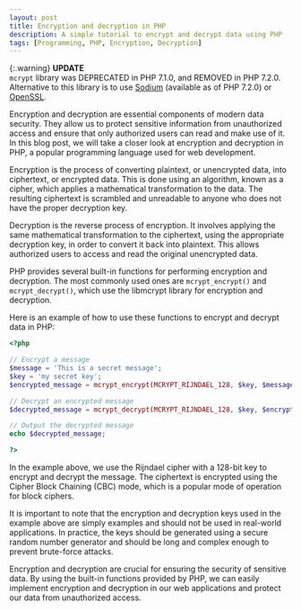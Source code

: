 ```yaml
---
layout: post
title: Encryption and decryption in PHP
description: A simple tutorial to encrypt and decrypt data using PHP
tags: [Programming, PHP, Encryption, Decryption]
---
```


{:.warning}
**UPDATE**<br>
`mcrypt` library was DEPRECATED in PHP 7.1.0, and REMOVED in PHP 7.2.0. Alternative to this library is to use [Sodium](https://www.php.net/manual/en/book.sodium.php) (available as of PHP 7.2.0) or [OpenSSL](https://www.php.net/manual/en/book.openssl.php).

Encryption and decryption are essential components of modern data security. They allow us to protect sensitive information from unauthorized access and ensure that only authorized users can read and make use of it. In this blog post, we will take a closer look at encryption and decryption in PHP, a popular programming language used for web development.

Encryption is the process of converting plaintext, or unencrypted data, into ciphertext, or encrypted data. This is done using an algorithm, known as a cipher, which applies a mathematical transformation to the data. The resulting ciphertext is scrambled and unreadable to anyone who does not have the proper decryption key.

Decryption is the reverse process of encryption. It involves applying the same mathematical transformation to the ciphertext, using the appropriate decryption key, in order to convert it back into plaintext. This allows authorized users to access and read the original unencrypted data.

PHP provides several built-in functions for performing encryption and decryption. The most commonly used ones are `mcrypt_encrypt()` and `mcrypt_decrypt()`, which use the libmcrypt library for encryption and decryption.

Here is an example of how to use these functions to encrypt and decrypt data in PHP:

```php
<?php

// Encrypt a message
$message = 'This is a secret message';
$key = 'my secret key';
$encrypted_message = mcrypt_encrypt(MCRYPT_RIJNDAEL_128, $key, $message, MCRYPT_MODE_CBC);

// Decrypt an encrypted message
$decrypted_message = mcrypt_decrypt(MCRYPT_RIJNDAEL_128, $key, $encrypted_message, MCRYPT_MODE_CBC);

// Output the decrypted message
echo $decrypted_message;

?>
```

In the example above, we use the Rijndael cipher with a 128-bit key to encrypt and decrypt the message. The ciphertext is encrypted using the Cipher Block Chaining (CBC) mode, which is a popular mode of operation for block ciphers.

It is important to note that the encryption and decryption keys used in the example above are simply examples and should not be used in real-world applications. In practice, the keys should be generated using a secure random number generator and should be long and complex enough to prevent brute-force attacks.

Encryption and decryption are crucial for ensuring the security of sensitive data. By using the built-in functions provided by PHP, we can easily implement encryption and decryption in our web applications and protect our data from unauthorized access.